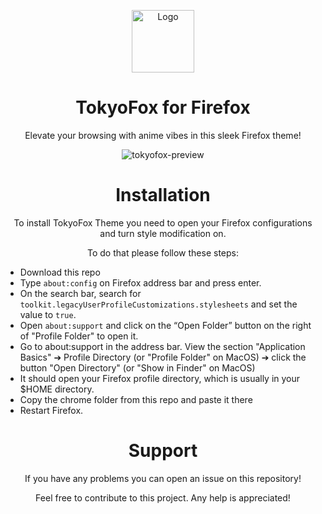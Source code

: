 <p align="center">
  <img width="100" height="100"
    src="https://github.com/crizmo/TokyoFox/assets/83665497/8deb1dd1-096d-47af-8a65-d59bfbbac285" alt="Logo"/>
  <h1 align="center"><b>TokyoFox for Firefox</b></h1>
</p>
<p align="center">
  Elevate your browsing with anime vibes in this sleek Firefox theme!
</p>
<p align="center">
  <img src="https://github.com/crizmo/TokyoFox/assets/83665497/84d72608-2b38-452e-9cae-719c90cfc5d8"
    alt="tokyofox-preview" />
</p>
<h1 align="center"><b>Installation</b></h1>
<p align="center">
  To install TokyoFox Theme you need to open your Firefox configurations and turn style modification on.
</p>
<p align="center">
  To do that please follow these steps:
</p>

- Download this repo
- Type `about:config` on Firefox address bar and press enter.
- On the search bar, search for `toolkit.legacyUserProfileCustomizations.stylesheets` and set the value to `true`.
- Open `about:support` and click on the “Open Folder” button on the right of "Profile Folder" to open it.
- Go to about:support in the address bar. View the section "Application Basics" ➔ Profile Directory (or "Profile Folder"
on MacOS) ➔ click the button "Open Directory" (or "Show in Finder" on MacOS)
- It should open your Firefox profile directory, which is usually in your $HOME directory.
- Copy the chrome folder from this repo and paste it there
- Restart Firefox.

<h1 align="center"><b>Support</b></h1>

<p align="center">
  If you have any problems you can open an issue on this repository!
</p>

<p align="center">
  Feel free to contribute to this project. Any help is appreciated!
</p>
